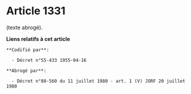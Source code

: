 # Article 1331

(texte abrogé).

**Liens relatifs à cet article**

	**Codifié par**:

	  - Décret n°55-433 1955-04-16

	**Abrogé par**:

	  - Décret n°80-560 du 11 juillet 1980 - art. 1 (V) JORF 20 juillet 1980
